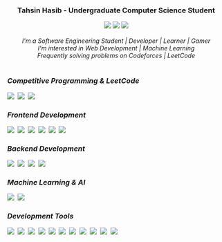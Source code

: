 
<div align="center">
  <h3>Tahsin Hasib - Undergraduate Computer Science Student</h3>
  <div align="center">
    <img src="https://img.shields.io/badge/Portfolio-255E63?style=flat&logo=About.me&logoColor=white">
    <a href="https://leetcode.com/tahsinhasib/"><img src="https://img.shields.io/badge/dynamic/json?style=flat&labelColor=black&color=%23ffa116&label=Solved&query=solvedOverTotal&url=https%3A%2F%2Fleetcode-badge.vercel.app%2Fapi%2Fusers%2Ftahsinhasib&logo=leetcode&logoColor=yellow"></a>
    <img src="https://img.shields.io/badge/Resume-255E63?style=flat&logo=About.me&logoColor=white">
  </div>
</div><br>

 
<div align="center">
  <div><i>I'm a Software Engineering Student | Developer | Learner | Gamer</i></div>
  <div><i>I'm interested in Web Development | Machine Learning</i></div>
  <div><i>Frequently solving problems on Codeforces | LeetCode</i></div>
</div>

<br>

<div>
  <h3><i>Competitive Programming & LeetCode</i></h3>
  <img src="https://skillicons.dev/icons?i=cpp" />&nbsp
  <img src="https://skillicons.dev/icons?i=java" />&nbsp
  <img src="https://skillicons.dev/icons?i=python" />&nbsp
</div>






<div>
  <h3><i>Frontend Development</i></h3>
  <img src="https://skillicons.dev/icons?i=html" />&nbsp
  <img src="https://skillicons.dev/icons?i=css" />&nbsp
  <img src="https://skillicons.dev/icons?i=javascript" />&nbsp
  <img src="https://skillicons.dev/icons?i=cs" />&nbsp
  <img src="https://skillicons.dev/icons?i=figma" />&nbsp
  <img src="https://skillicons.dev/icons?i=ps" />&nbsp
</div>

<div>
  <h3><i>Backend Development</i></h3>
  <img src="https://skillicons.dev/icons?i=javascript" />&nbsp
  <img src="https://skillicons.dev/icons?i=php" />&nbsp
  <img src="https://skillicons.dev/icons?i=python" />&nbsp
  <img src="https://skillicons.dev/icons?i=nodejs" />&nbsp
</div>

<div>
  <h3><i>Machine Learning & AI</i></h3>
  <img src="https://skillicons.dev/icons?i=python" />&nbsp
  <img src="https://skillicons.dev/icons?i=pytorch" />&nbsp
</div>

<div>
  <h3><i>Development Tools</i></h3>
  <img src="https://skillicons.dev/icons?i=vscode" />&nbsp
  <img src="https://skillicons.dev/icons?i=visualstudio" />&nbsp
  <img src="https://skillicons.dev/icons?i=pycharm" />&nbsp
  <img src="https://skillicons.dev/icons?i=sublime" />&nbsp
  <img src="https://skillicons.dev/icons?i=anaconda" />&nbsp
  <img src="https://skillicons.dev/icons?i=arduino" />&nbsp
  <img src="https://skillicons.dev/icons?i=git" />&nbsp
  <img src="https://skillicons.dev/icons?i=matlab" />&nbsp
  <img src="https://skillicons.dev/icons?i=windows" />&nbsp
  <img src="https://skillicons.dev/icons?i=linux" />&nbsp
  <img src="https://skillicons.dev/icons?i=ubuntu" />&nbsp
</div>


  

